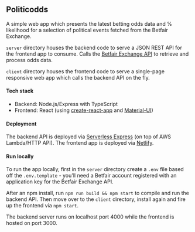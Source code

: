 ## Politicodds

A simple web app which presents the latest betting odds data and % likelihood for a selection of political events fetched from the Betfair Exchange.

`server` directory houses the backend code to serve a JSON REST API for the frontend app to consume.
Calls the [Betfair Exchange API](https://developer.betfair.com/) to retrieve and process odds data.

`client` directory houses the frontend code to serve a single-page responsive web app which calls the backend API on the fly.

#### Tech stack
- Backend: Node.js/Express with TypeScript
- Frontend: React (using [create-react-app](https://github.com/facebook/create-react-app) and [Material-UI](https://material-ui.com/))

#### Deployment

The backend API is deployed via [Serverless Express](https://github.com/serverless-components/express) (on top of AWS Lambda/HTTP API). The frontend app is deployed via [Netlify](https://www.netlify.com/).

#### Run locally
To run the app locally, first in the `server` directory create a `.env` file based off the `.env.template` - you'll need a Betfair account registered with an application key for the Betfair Exchange API.

After an npm install, run `npm run build && npm start` to compile and run the backend API. Then move over to the `client` directory, install again and fire up the frontend via `npm start`.

The backend server runs on localhost port 4000 while the frontend is hosted on port 3000.

